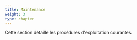 ```yaml
---
title: Maintenance
weight: 3
type: chapter
---
```


Cette section détaille les procédures d'exploitation courantes.
